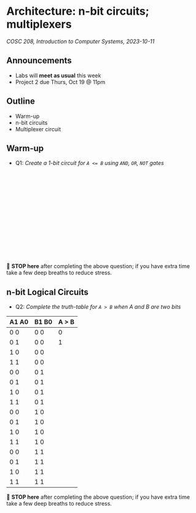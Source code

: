 # Architecture: n-bit circuits; multiplexers
_COSC 208, Introduction to Computer Systems, 2023-10-11_

## Announcements
* Labs will **meet as usual** this week
* Project 2 due Thurs, Oct 19 @ 11pm

## Outline
* Warm-up
* n-bit circuits
* Multiplexer circuit

## Warm-up

* Q1: _Create a 1-bit circuit for `A <= B` using `AND`, `OR`, `NOT` gates_

<p style="height:16em;"></p>

🛑 **STOP here** after completing the above question; if you have extra time take a few deep breaths to reduce stress.

## n-bit Logical Circuits

* Q2: _Complete the truth-table for `A > B` when A and B are two bits_

| A1 A0 | B1 B0 | A > B |
| ----- | ----- | ----- |
| 0   0 | 0   0 |   0   |
| 0   1 | 0   0 |   1   |
| 1   0 | 0   0 |       |
| 1   1 | 0   0 |       |
| 0   0 | 0   1 |       |
| 0   1 | 0   1 |       |
| 1   0 | 0   1 |       |
| 1   1 | 0   1 |       |
| 0   0 | 1   0 |       |
| 0   1 | 1   0 |       |
| 1   0 | 1   0 |       |
| 1   1 | 1   0 |       |
| 0   0 | 1   1 |       |
| 0   1 | 1   1 |       |
| 1   0 | 1   1 |       |
| 1   1 | 1   1 |       |

🛑 **STOP here** after completing the above question; if you have extra time take a few deep breaths to reduce stress.
